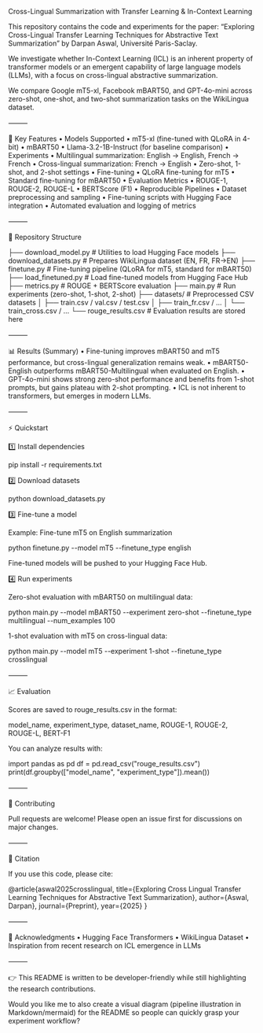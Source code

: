 Cross-Lingual Summarization with Transfer Learning & In-Context Learning

This repository contains the code and experiments for the paper:
“Exploring Cross-Lingual Transfer Learning Techniques for Abstractive Text Summarization”
by Darpan Aswal, Université Paris-Saclay.

We investigate whether In-Context Learning (ICL) is an inherent property of transformer models or an emergent capability of large language models (LLMs), with a focus on cross-lingual abstractive summarization.

We compare Google mT5-xl, Facebook mBART50, and GPT-4o-mini across zero-shot, one-shot, and two-shot summarization tasks on the WikiLingua dataset.

⸻

🚀 Key Features
	•	Models Supported
	•	mT5-xl (fine-tuned with QLoRA in 4-bit)
	•	mBART50
	•	Llama-3.2-1B-Instruct (for baseline comparison)
	•	Experiments
	•	Multilingual summarization: English → English, French → French
	•	Cross-lingual summarization: French → English
	•	Zero-shot, 1-shot, and 2-shot settings
	•	Fine-tuning
	•	QLoRA fine-tuning for mT5
	•	Standard fine-tuning for mBART50
	•	Evaluation Metrics
	•	ROUGE-1, ROUGE-2, ROUGE-L
	•	BERTScore (F1)
	•	Reproducible Pipelines
	•	Dataset preprocessing and sampling
	•	Fine-tuning scripts with Hugging Face integration
	•	Automated evaluation and logging of metrics

⸻

📂 Repository Structure

├── download_model.py        # Utilities to load Hugging Face models
├── download_datasets.py     # Prepares WikiLingua dataset (EN, FR, FR→EN)
├── finetune.py              # Fine-tuning pipeline (QLoRA for mT5, standard for mBART50)
├── load_finetuned.py        # Load fine-tuned models from Hugging Face Hub
├── metrics.py               # ROUGE + BERTScore evaluation
├── main.py                  # Run experiments (zero-shot, 1-shot, 2-shot)
├── datasets/                # Preprocessed CSV datasets
│   ├── train.csv / val.csv / test.csv
│   ├── train_fr.csv / ...
│   └── train_cross.csv / ...
└── rouge_results.csv        # Evaluation results are stored here


⸻

📊 Results (Summary)
	•	Fine-tuning improves mBART50 and mT5 performance, but cross-lingual generalization remains weak.
	•	mBART50-English outperforms mBART50-Multilingual when evaluated on English.
	•	GPT-4o-mini shows strong zero-shot performance and benefits from 1-shot prompts, but gains plateau with 2-shot prompting.
	•	ICL is not inherent to transformers, but emerges in modern LLMs.

⸻

⚡️ Quickstart

1️⃣ Install dependencies

pip install -r requirements.txt

2️⃣ Download datasets

python download_datasets.py

3️⃣ Fine-tune a model

Example: Fine-tune mT5 on English summarization

python finetune.py --model mT5 --finetune_type english

Fine-tuned models will be pushed to your Hugging Face Hub.

4️⃣ Run experiments

Zero-shot evaluation with mBART50 on multilingual data:

python main.py --model mBART50 --experiment zero-shot --finetune_type multilingual --num_examples 100

1-shot evaluation with mT5 on cross-lingual data:

python main.py --model mT5 --experiment 1-shot --finetune_type crosslingual


⸻

📈 Evaluation

Scores are saved to rouge_results.csv in the format:

model_name, experiment_type, dataset_name, ROUGE-1, ROUGE-2, ROUGE-L, BERT-F1

You can analyze results with:

import pandas as pd
df = pd.read_csv("rouge_results.csv")
print(df.groupby(["model_name", "experiment_type"]).mean())


⸻

🤝 Contributing

Pull requests are welcome! Please open an issue first for discussions on major changes.

⸻

📜 Citation

If you use this code, please cite:

@article{aswal2025crosslingual,
  title={Exploring Cross Lingual Transfer Learning Techniques for Abstractive Text Summarization},
  author={Aswal, Darpan},
  journal={Preprint},
  year={2025}
}


⸻

🌟 Acknowledgments
	•	Hugging Face Transformers
	•	WikiLingua Dataset
	•	Inspiration from recent research on ICL emergence in LLMs

⸻

👉 This README is written to be developer-friendly while still highlighting the research contributions.

Would you like me to also create a visual diagram (pipeline illustration in Markdown/mermaid) for the README so people can quickly grasp your experiment workflow?
